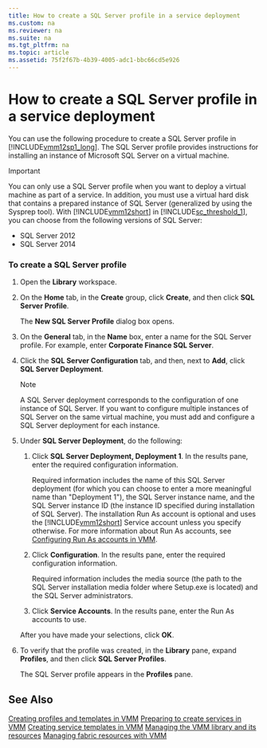 ```yaml
---
title: How to create a SQL Server profile in a service deployment
ms.custom: na
ms.reviewer: na
ms.suite: na
ms.tgt_pltfrm: na
ms.topic: article
ms.assetid: 75f2f67b-4b39-4005-adc1-bbc66cd5e926
---
```

# How to create a SQL Server profile in a service deployment
You can use the following procedure to create a SQL Server profile in [!INCLUDE[vmm12sp1_long](./Token/vmm12sp1_long_md.md)]. The SQL Server profile provides instructions for installing an instance of Microsoft SQL Server on a virtual machine.

> [!IMPORTANT]
> You can only use a SQL Server profile when you want to deploy a virtual machine as part of a service. In addition, you must use a virtual hard disk that contains a prepared instance of SQL Server \(generalized by using the Sysprep tool\). With [!INCLUDE[vmm12short](./Token/vmm12short_md.md)] in [!INCLUDE[sc_threshold_1](./Token/sc_threshold_1_md.md)], you can choose from the following versions of SQL Server:
> 
> -   SQL Server 2012
> -   SQL Server 2014

### To create a SQL Server profile

1.  Open the **Library** workspace.

2.  On the **Home** tab, in the **Create** group, click **Create**, and then click **SQL Server Profile**.

    The **New SQL Server Profile** dialog box opens.

3.  On the **General** tab, in the **Name** box, enter a name for the SQL Server profile. For example, enter **Corporate Finance SQL Server**.

4.  Click the **SQL Server Configuration** tab, and then, next to **Add**, click **SQL Server Deployment**.

    > [!NOTE]
    > A SQL Server deployment corresponds to the configuration of one instance of SQL Server. If you want to configure multiple instances of SQL Server on the same virtual machine, you must add and configure a SQL Server deployment for each instance.

5.  Under **SQL Server Deployment**, do the following:

    1.  Click **SQL Server Deployment, Deployment 1**. In the results pane, enter the required configuration information.

        Required information includes the name of this SQL Server deployment \(for which you can choose to enter a more meaningful name than "Deployment 1"\), the SQL Server instance name, and the SQL Server instance ID \(the instance ID specified during installation of SQL Server\). The installation Run As account is optional and uses the [!INCLUDE[vmm12short](./Token/vmm12short_md.md)] Service account unless you specify otherwise. For more information about Run As accounts, see [Configuring Run As accounts in VMM](./Configuring-Run-As-accounts-in-VMM.md).

    2.  Click **Configuration**. In the results pane, enter the required configuration information.

        Required information includes the media source \(the path to the SQL Server installation media folder where Setup.exe is located\) and the SQL Server administrators.

    3.  Click **Service Accounts**. In the results pane, enter the Run As accounts to use.

    After you have made your selections, click **OK**.

6.  To verify that the profile was created, in the **Library** pane, expand **Profiles**, and then click **SQL Server Profiles**.

    The SQL Server profile appears in the **Profiles** pane.

## See Also
[Creating profiles and templates in VMM](./Creating-profiles-and-templates-in-VMM.md)
[Preparing to create services in VMM](./Preparing-to-create-services-in-VMM.md)
[Creating service templates in VMM](./Creating-service-templates-in-VMM.md)
[Managing the VMM library and its resources](./Managing-the-VMM-library-and-its-resources.md)
[Managing fabric resources with VMM](./Managing-fabric-resources-with-VMM.md)


